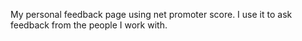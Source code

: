 My personal feedback page using net promoter score.
I use it to ask feedback from the people I work with.
